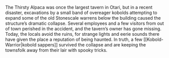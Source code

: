 The Thirsty Alpaca was once the largest tavern in Otari, but in a recent disaster, excavations by a small band of overeager kobolds attempting to expand some of the old Stonescale warrens below the building caused the structure’s dramatic collapse. Several employees and a few visitors from out of town perished in the accident, and the tavern’s owner has gone missing. Today, the locals avoid the ruins, for strange lights and eerie sounds there have given the place a reputation of being haunted. In truth, a few [[Kobold-Warrior|kobold sappers]] survived the collapse and are keeping the townsfolk away from their lair with spooky tricks.


















































































































































































































































































































































































































































































































































































































